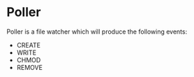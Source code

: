 # Poller
Poller is a file watcher which will produce the following events:

- CREATE
- WRITE
- CHMOD
- REMOVE
